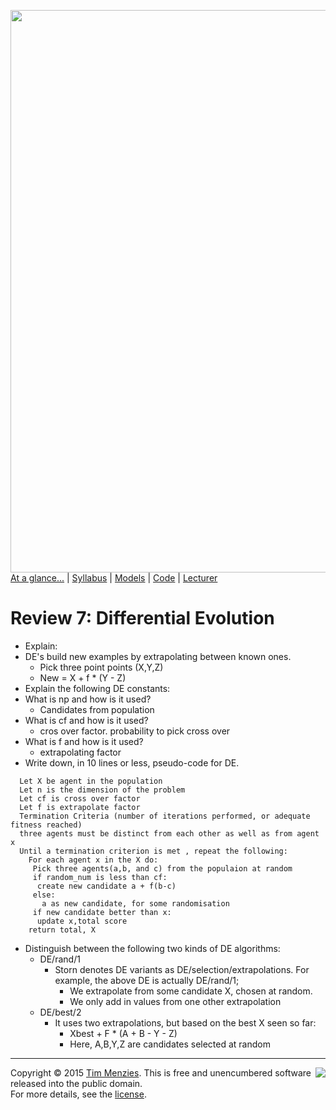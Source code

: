 [<img width=900 src="https://raw.githubusercontent.com/txt/mase/master/img/banner1.png">](https://github.com/txt/mase/blob/master/README.md)   
[At a glance...](https://github.com/txt/mase/blob/master/OVERVIEW.md) |
[Syllabus](https://github.com/txt/mase/blob/master/SYLLABUS.md) |
[Models](https://github.com/txt/mase/blob/master/MODELS.md) |
[Code](https://github.com/txt/mase/tree/master/src) |
[Lecturer](http://menzies.us) 


# Review 7: Differential Evolution

- Explain: 
- DE's build new examples by extrapolating between known ones.
  * Pick three point points (X,Y,Z)
  * New = X + f * (Y - Z)
- Explain the following DE constants:
- What is np and how is it used?
  * Candidates from population
- What is cf and how is it used?
  * cros over factor. probability to pick cross over 
- What is f and how is it used?
  * extrapolating factor
- Write down, in 10 lines or less, pseudo-code for DE. <br>
```
  Let X be agent in the population
  Let n is the dimension of the problem
  Let cf is cross over factor
  Let f is extrapolate factor
  Termination Criteria (number of iterations performed, or adequate fitness reached)
  three agents must be distinct from each other as well as from agent x
  Until a termination criterion is met , repeat the following:
    For each agent x in the X do:
     Pick three agents(a,b, and c) from the populaion at random
     if random_num is less than cf:
      create new candidate a + f(b-c)
     else:
       a as new candidate, for some randomisation
     if new candidate better than x:
      update x,total score
    return total, X
```
- Distinguish between the following two kinds of DE algorithms:
    + DE/rand/1
      * Storn denotes DE variants as DE/selection/extrapolations. For example, the above DE is actually DE/rand/1;
        - We extrapolate from some candidate X, chosen at random.
        - We only add in values from one other extrapolation
    + DE/best/2
      * It uses two extrapolations, but based on the best X seen so far:
        - Xbest + F * (A + B - Y - Z)
        - Here, A,B,Y,Z are candidates selected at random

_________

<img align=right src="https://raw.githubusercontent.com/txt/mase/master/img/pd-icon.png">Copyright © 2015 [Tim Menzies](http://menzies.us).
This is free and unencumbered software released into the public domain.   
For more details, see the [license](https://github.com/txt/mase/blob/master/LICENSE.md).

